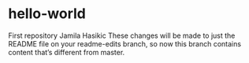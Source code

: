 # hello-world
First repository
Jamila Hasikic 
These changes will be made to just the README file on your readme-edits branch, so now this branch contains content that’s different from master.
